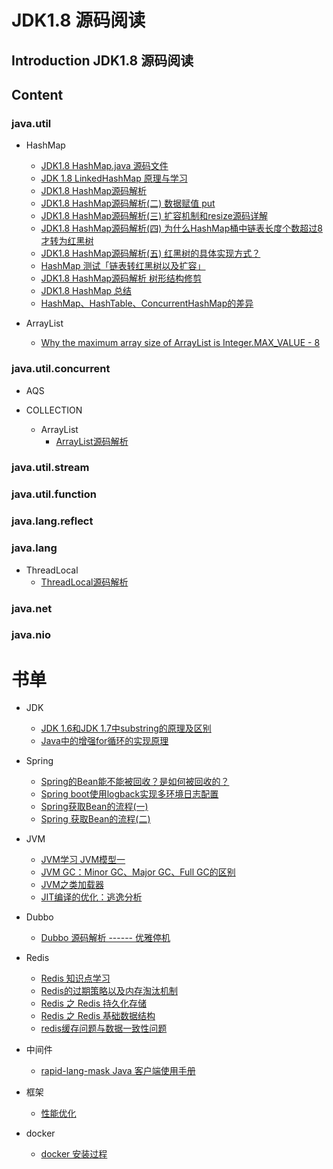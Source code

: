# JDK1.8 源码阅读

## Introduction JDK1.8 源码阅读

## Content

### java.util
+ HashMap
    - <a href="https://github.com/yueny/JDKSource1.8/blob/master/src/java/util/HashMap.java">JDK1.8 HashMap.java 源码文件</a>
    - <a href="https://muzinuo.com/article/16">JDK 1.8 LinkedHashMap 原理与学习</a>
    - <a href="https://muzinuo.com/article/25">JDK1.8 HashMap源码解析</a>
    - <a href="https://muzinuo.com/article/23">JDK1.8 HashMap源码解析(二) 数据赋值 put</a>
    - <a href="https://muzinuo.com/article/22">JDK1.8 HashMap源码解析(三) 扩容机制和resize源码详解</a>
    - <a href="https://muzinuo.com/article/21">JDK1.8 HashMap源码解析(四) 为什么HashMap桶中链表长度个数超过8才转为红黑树</a>
    - <a href="https://muzinuo.com/article/20">JDK1.8 HashMap源码解析(五) 红黑树的具体实现方式？</a>
    - <a href="https://muzinuo.com/article/19">HashMap 测试「链表转红黑树以及扩容」</a>
    - <a href="https://muzinuo.com/article/18">JDK1.8 HashMap源码解析 树形结构修剪</a>
    - <a href="https://muzinuo.com/article/17">JDK1.8 HashMap 总结</a>
    - <a href="https://muzinuo.com/article/12">HashMap、HashTable、ConcurrentHashMap的差异</a>

+ ArrayList
    - <a href="https://muzinuo.com/article/26">Why the maximum array size of ArrayList is Integer.MAX_VALUE - 8</a>

### java.util.concurrent
+ AQS

+ COLLECTION
  - ArrayList
    + <a href="https://github.com/yueny/JDKSource1.8/blob/master/src/java/util/ArrayList.java">ArrayList源码解析</a><br/>
    

### java.util.stream

### java.util.function

### java.lang.reflect

### java.lang
+ ThreadLocal
  - <a href="https://github.com/yueny/JDKSource1.8/blob/master/src/java/lang/ThreadLocal.java">ThreadLocal源码解析</a><br/>

### java.net

### java.nio


# 书单
* JDK
  + <a href="https://muzinuo.com/article/15">JDK 1.6和JDK 1.7中substring的原理及区别</a>
  + <a href="https://muzinuo.com/article/13">Java中的增强for循环的实现原理</a>
  
* Spring
  + <a href="https://muzinuo.com/article/27">Spring的Bean能不能被回收？是如何被回收的？</a><br/>
  + <a href="https://muzinuo.com/article/32">Spring boot使用logback实现多环境日志配置</a><br/>
  + <a href="https://muzinuo.com/article/11">Spring获取Bean的流程(一)</a><br/>
  + <a href="https://muzinuo.com/article/9">Spring 获取Bean的流程(二)</a><br/>

* JVM
  + <a href="https://muzinuo.com/article/28">JVM学习 JVM模型一</a><br/>
  + <a href="https://muzinuo.com/article/6">JVM GC：Minor GC、Major GC、Full GC的区别</a><br/>
  + <a href="https://github.com/yueny/JDKSource1.8/blob/master/src/books/M201910/JVM之类加载器.md">JVM之类加载器</a>
  + <a href="https://muzinuo.com/article/14">JIT编译的优化：逃逸分析</a>

* Dubbo
  + <a href="https://muzinuo.com/article/30">Dubbo 源码解析 ------ 优雅停机</a><br/>

* Redis
  + <a href="https://muzinuo.com/article/31">Redis 知识点学习</a>
  + <a href="https://muzinuo.com/article/3">Redis的过期策略以及内存淘汰机制</a>
  + <a href="https://muzinuo.com/article/4">Redis 之 Redis 持久化存储</a>
  + <a href="https://muzinuo.com/article/5">Redis 之 Redis 基础数据结构</a>
  + <a href="https://muzinuo.com/article/10">redis缓存问题与数据一致性问题</a>

* 中间件
  + <a href="https://muzinuo.com/article/29">rapid-lang-mask Java 客户端使用手册</a><br/>

* 框架
  + <a href="https://github.com/yueny/JDKSource1.8/blob/master/src/books/M201910/性能优化.md">性能优化</a>
           
* docker
  + <a href="https://muzinuo.com/article/8">docker 安装过程</a>
           